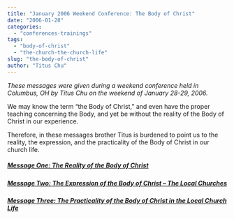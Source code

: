 ```yaml
---
title: "January 2006 Weekend Conference: The Body of Christ"
date: "2006-01-28"
categories: 
  - "conferences-trainings"
tags: 
  - "body-of-christ"
  - "the-church-the-church-life"
slug: "the-body-of-christ"
author: "Titus Chu"
---
```


_These messages were given during a weekend conference held in Columbus, OH by Titus Chu on the weekend of January 28-29, 2006._

We may know the term “the Body of Christ,” and even have the proper teaching concerning the Body, and yet be without the reality of the Body of Christ in our experience.

Therefore, in these messages brother Titus is burdened to point us to the reality, the expression, and the practicality of the Body of Christ in our church life.

##### [Message One: The Reality of the Body of Christ](https://www.asweetsavor.org/the-reality-of-the-body-of-christ)

##### [Message Two: The Expression of the Body of Christ – The Local Churches](https://www.asweetsavor.org/the-expression-of-the-body-of-christ)

##### [Message Three: The Practicality of the Body of Christ in the Local Church Life](https://www.asweetsavor.org/the-practicality-of-the-body-of-christ)
